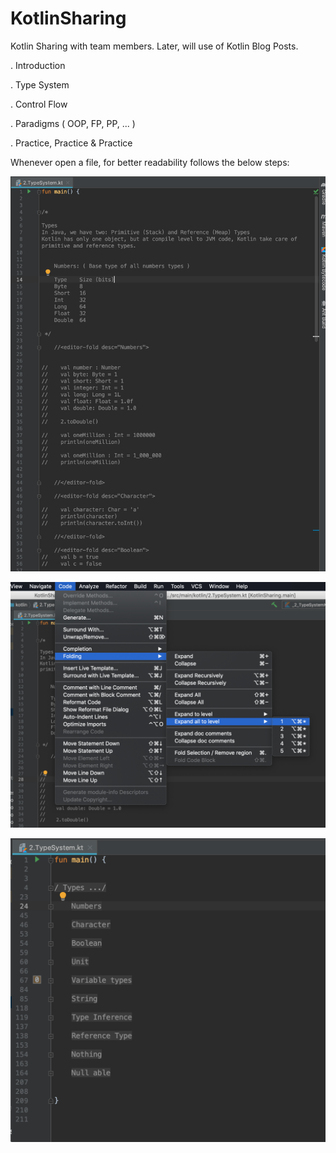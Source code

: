 # KotlinSharing
Kotlin Sharing with team members. Later, will use of Kotlin Blog Posts.

. Introduction


. Type System


. Control Flow


. Paradigms ( OOP, FP, PP, ... )


. Practice, Practice & Practice

Whenever open a file, for better readability follows the below steps:

![alt text](https://raw.githubusercontent.com/Hafiz-Waleed-Hussain/KotlinSharing/master/src/main/resources/Without%20Folding.png)


![alt text](https://raw.githubusercontent.com/Hafiz-Waleed-Hussain/KotlinSharing/master/src/main/resources/Folding.png)


![alt text](https://raw.githubusercontent.com/Hafiz-Waleed-Hussain/KotlinSharing/master/src/main/resources/With%20Folding.png)
